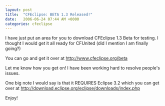 ```yaml
---
layout: post
title:  "CFEclipse: BETA 1.3 Released!"
date:   2006-06-24 07:44 AM +0000
categories: cfeclipse
---
```

I have just put an area for you to download CFEclipse 1.3 Beta for testing. I thought I would get it all ready for CFUnited (did I mention I am finally going?)

You can go and get it over at <a href="http://www.cfeclipse.org/beta">http://www.cfeclipse.org/beta</a>

Let me know how you get on! I have been working hard to resolve people's issues.

One big note I would say is that it REQUIRES Eclipse 3.2  which you can get over at <a href="http://download.eclipse.org/eclipse/downloads/index.php">http://download.eclipse.org/eclipse/downloads/index.php</a>

Enjoy!